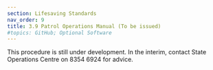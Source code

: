 ```yaml
---
section: Lifesaving Standards
nav_order: 9
title: 3.9 Patrol Operations Manual (To be issued)
#topics: GitHub; Optional Software
---
```


This procedure is still under development. In the interim, contact State Operations Centre on 8354 6924 for advice.
